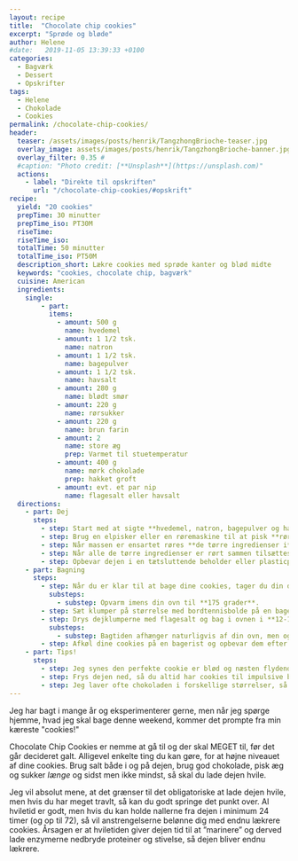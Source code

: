 ```yaml
---
layout: recipe
title:  "Chocolate chip cookies"
excerpt: "Sprøde og bløde"
author: Helene
#date:   2019-11-05 13:39:33 +0100
categories:  
  - Bagværk
  - Dessert
  - Opskrifter  
tags: 
  - Helene
  - Chokolade
  - Cookies
permalink: /chocolate-chip-cookies/
header:
  teaser: /assets/images/posts/henrik/TangzhongBrioche-teaser.jpg
  overlay_image: assets/images/posts/henrik/TangzhongBrioche-banner.jpg
  overlay_filter: 0.35 # 
  #caption: "Photo credit: [**Unsplash**](https://unsplash.com)"
  actions:
    - label: "Direkte til opskriften"
      url: "/chocolate-chip-cookies/#opskrift"
recipe:
  yield: "20 cookies"
  prepTime: 30 minutter
  prepTime_iso: PT30M
  riseTime: 
  riseTime_iso: 
  totalTime: 50 minutter
  totalTime_iso: PT50M
  description_short: Lækre cookies med sprøde kanter og blød midte
  keywords: "cookies, chocolate chip, bagværk"
  cuisine: American
  ingredients:
    single:   
        - part:
          items:
            - amount: 500 g 
              name: hvedemel
            - amount: 1 1/2 tsk.
              name: natron     
            - amount: 1 1/2 tsk. 
              name: bagepulver     
            - amount: 1 1/2 tsk. 
              name: havsalt     
            - amount: 280 g 
              name: blødt smør    
            - amount: 220 g
              name: rørsukker
            - amount: 220 g
              name: brun farin
            - amount: 2
              name: store æg
              prep: Varmet til stuetemperatur 
            - amount: 400 g
              name: mørk chokolade
              prep: hakket groft
            - amount: evt. et par nip
              name: flagesalt eller havsalt     
  directions:
    - part: Dej
      steps: 
        - step: Start med at sigte **hvedemel, natron, bagepulver og havsalt** i en skål og vend blandingen sammen, så den er klar til brug senere.
        - step: Brug en elpisker eller en røremaskine til at pisk **rørsukker, brun farin og smør** lyst og luftigt i ca. 5 minutter. Pisk herefter **æggene** i ét af gangen.
        - step: Når massen er ensartet røres **de tørre ingredienser i**. Rør så hurtigt og effektivt som muligt – du må endelig ikke ælte, så mister dejen sin luftighed.
        - step: Når alle de tørre ingredienser er rørt sammen tilsættes **chokoladestykkerne**. Vend dem hurtigt i dejen til de er jævnt fordelt.
        - step: Opbevar dejen i en tætsluttende beholder eller plasticpose i køleskabet i 24-72 timer.     
    - part: Bagning
      steps:
        - step: Når du er klar til at bage dine cookies, tager du din dej ud af køleskabet. Den kan godt være lidt hård fra turen i køleskabet, og du kan evt. lade den stå på køkkenbordet i 10 minutter og blive lidt mere medgørlig.
          substeps:
            - substep: Opvarm imens din ovn til **175 grader**.  
        - step: Sæt klumper på størrelse med bordtennisbolde på en bageplade – sørg for god afstand, da dejen flyder ud.
        - step: Drys dejklumperne med flagesalt og bag i ovnen i **12-17 minutter**.
          substeps:
            - substep: Bagtiden afhænger naturligvis af din ovn, men også af, hvor sprøde eller bløde du bedst kan lide dine cookies. 
        - step: Afkøl dine cookies på en bagerist og opbevar dem efter afkøling i en lufttæt beholder.
    - part: Tips!
      steps:
        - step: Jeg synes den perfekte cookie er blød og næsten flydende i midten (i lun tilstand), men sprød og lækker karamelliseret i kanten. I min ovn ligger bagetiden på 13 minutter, men jeg plejer at mærke på kanten af cookies'ne. De er klar, når kanten virker fast og fingeren ikke afsætter mærker.
        - step: Frys dejen ned, så du altid har cookies til impulsive besøg eller lækkersulten fredag aften. Frys klumper af dejen ned på et skærebræt eller en tallerken. Når dejen er frossen kan du flytte klumperne over i en plastikbøtte. Brug f.eks. en kridttusch til at skrive temperatur og bagetid på låget af bøtten.
        - step: Jeg laver ofte chokoladen i forskellige størrelser, så der både er små chokoladestrejf og store "chokoladesøer". Jeg hakker 100 g i meget store stykker, 200 g i almindelige grove stykker og hakker de sidste 100 g ret fint. Det giver efter min mening en god balance.
---
```


Jeg har bagt i mange år og eksperimenterer gerne, men når jeg spørge hjemme, hvad jeg skal bage denne weekend, kommer det prompte fra min kæreste "cookies!"

Chocolate Chip Cookies er nemme at gå til og der skal MEGET til, før det går decideret galt. Alligevel enkelte ting du kan gøre, for at højne niveauet af dine cookies. Brug salt både i og på dejen, brug god chokolade, pisk æg og sukker _længe_ og sidst men ikke mindst, så skal du lade dejen hvile.

Jeg vil absolut mene, at det grænser til det obligatoriske at lade dejen hvile, men hvis du har meget travlt, så kan du godt springe det punkt over. Al hviletid er godt, men hvis du kan holde nallerne fra dejen i minimum 24 timer (og op til 72), så vil anstrengelserne belønne dig med endnu lækrere cookies. Årsagen er at hviletiden giver dejen tid til at ”marinere” og derved lade enzymerne nedbryde proteiner og stivelse, så dejen bliver endnu lækrere.